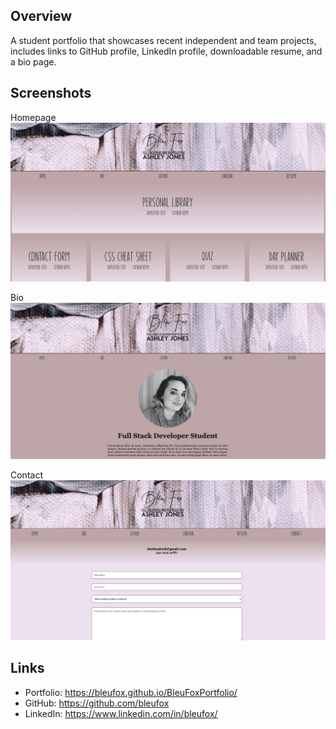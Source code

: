 ## Overview

A student portfolio that showcases recent independent and team projects, includes links to GitHub profile, LinkedIn profile, downloadable resume, and a bio page.

## Screenshots
Homepage 
![Home-Page](/images/home-screenshot.png)

Bio
![Bio](/images/bio-screenshot.png)

Contact
![Contact](/images/contact-screenshot.png)


## Links

* Portfolio: https://bleufox.github.io/BleuFoxPortfolio/
* GitHub: https://github.com/bleufox
* LinkedIn: https://www.linkedin.com/in/bleufox/